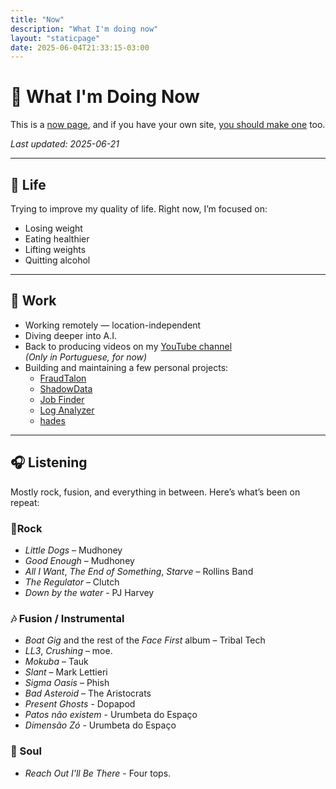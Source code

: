 ```yaml
---
title: "Now"
description: "What I'm doing now"
layout: "staticpage"
date: 2025-06-04T21:33:15-03:00
---
```


# 📍 What I'm Doing Now

This is a [now page](https://nownownow.com), and if you have your own site, [you should make one](https://nownownow.com) too.

_Last updated: 2025-06-21_

---

## 🧠 Life

Trying to improve my quality of life. Right now, I’m focused on:

- Losing weight  
- Eating healthier  
- Lifting weights  
- Quitting alcohol  

---

## 💼 Work

- Working remotely — location-independent  
- Diving deeper into A.I.  
- Back to producing videos on my [YouTube channel](https://www.youtube.com/@adlermedrado)  
  _(Only in Portuguese, for now)_  
- Building and maintaining a few personal projects:
  - [FraudTalon](https://fraudtalon.com)
  - [ShadowData](https://github.com/spacexnu/ShadowData)
  - [Job Finder](https://github.com/spacexnu/job_finder)
  - [Log Analyzer](https://github.com/spacexnu/log-analyzer)
  - [hades](https://github.com/spacexnu/hades)

---

## 🎧 Listening

Mostly rock, fusion, and everything in between. Here’s what’s been on repeat:

### 🎸Rock
- *Little Dogs* – Mudhoney  
- *Good Enough* – Mudhoney  
- *All I Want*, *The End of Something*, *Starve* – Rollins Band  
- *The Regulator* – Clutch  
- *Down by the water* - PJ Harvey

### 🎶 Fusion / Instrumental
- *Boat Gig* and the rest of the *Face First* album – Tribal Tech  
- *LL3*, *Crushing* – moe.  
- *Mokuba* – Tauk  
- *Slant* – Mark Lettieri  
- *Sigma Oasis* – Phish  
- *Bad Asteroid* – The Aristocrats  
- *Present Ghosts* - Dopapod
- *Patos não existem* - Urumbeta do Espaço
- *Dimensão Zó* - Urumbeta do Espaço

### 🎷 Soul
- *Reach Out I'll Be There* - Four tops. 
